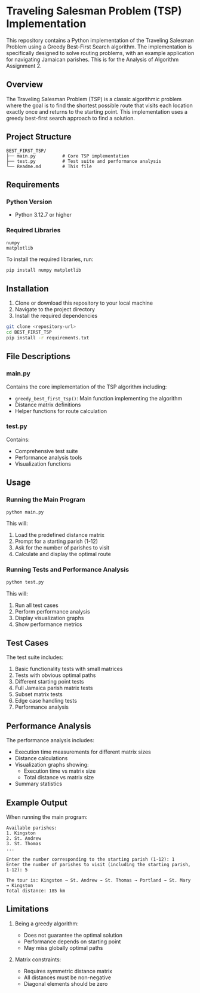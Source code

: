 # Traveling Salesman Problem (TSP) Implementation

This repository contains a Python implementation of the Traveling Salesman Problem using a Greedy Best-First Search algorithm. The implementation is specifically designed to solve routing problems, with an example application for navigating Jamaican parishes. This is for the Analysis of Algorithm Assignment 2.

## Overview

The Traveling Salesman Problem (TSP) is a classic algorithmic problem where the goal is to find the shortest possible route that visits each location exactly once and returns to the starting point. This implementation uses a greedy best-first search approach to find a solution.

## Project Structure

```
BEST_FIRST_TSP/
├── main.py          # Core TSP implementation
├── test.py          # Test suite and performance analysis
└── Readme.md        # This file
```
## Requirements

### Python Version

- Python 3.12.7 or higher

### Required Libraries

```
numpy
matplotlib
```

To install the required libraries, run:
``` bash
pip install numpy matplotlib
```

## Installation

1. Clone or download this repository to your local machine
2. Navigate to the project directory
3. Install the required dependencies

``` bash
git clone <repository-url>
cd BEST_FIRST_TSP
pip install -r requirements.txt
```

## File Descriptions

### main.py

Contains the core implementation of the TSP algorithm including:

- `greedy_best_first_tsp()`: Main function implementing the algorithm
- Distance matrix definitions
- Helper functions for route calculation
### test.py

Contains:
- Comprehensive test suite
- Performance analysis tools
- Visualization functions
## Usage

### Running the Main Program
``` bash
python main.py
```

This will:
1. Load the predefined distance matrix
2. Prompt for a starting parish (1-12)
3. Ask for the number of parishes to visit
4. Calculate and display the optimal route
### Running Tests and Performance Analysis
``` bash
python test.py
```

This will:
1. Run all test cases
2. Perform performance analysis
3. Display visualization graphs
4. Show performance metrics
## Test Cases

The test suite includes:
1. Basic functionality tests with small matrices
2. Tests with obvious optimal paths
3. Different starting point tests
4. Full Jamaica parish matrix tests
5. Subset matrix tests
6. Edge case handling tests
7. Performance analysis

## Performance Analysis

The performance analysis includes:
- Execution time measurements for different matrix sizes
- Distance calculations
- Visualization graphs showing:
    - Execution time vs matrix size
    - Total distance vs matrix size
- Summary statistics

## Example Output

When running the main program:
```
Available parishes:
1. Kingston
2. St. Andrew
3. St. Thomas
...

Enter the number corresponding to the starting parish (1-12): 1
Enter the number of parishes to visit (including the starting parish, 1-12): 5

The tour is: Kingston → St. Andrew → St. Thomas → Portland → St. Mary → Kingston
Total distance: 185 km
```

## Limitations

1. Being a greedy algorithm:
    - Does not guarantee the optimal solution
    - Performance depends on starting point
    - May miss globally optimal paths
    
1. Matrix constraints:
    - Requires symmetric distance matrix
    - All distances must be non-negative
    - Diagonal elements should be zero